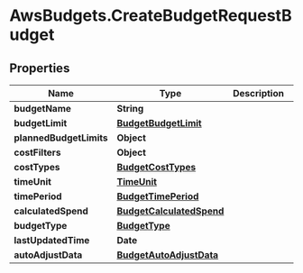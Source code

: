 # AwsBudgets.CreateBudgetRequestBudget

## Properties

Name | Type | Description | Notes
------------ | ------------- | ------------- | -------------
**budgetName** | **String** |  | 
**budgetLimit** | [**BudgetBudgetLimit**](BudgetBudgetLimit.md) |  | [optional] 
**plannedBudgetLimits** | **Object** |  | [optional] 
**costFilters** | **Object** |  | [optional] 
**costTypes** | [**BudgetCostTypes**](BudgetCostTypes.md) |  | [optional] 
**timeUnit** | [**TimeUnit**](TimeUnit.md) |  | 
**timePeriod** | [**BudgetTimePeriod**](BudgetTimePeriod.md) |  | [optional] 
**calculatedSpend** | [**BudgetCalculatedSpend**](BudgetCalculatedSpend.md) |  | [optional] 
**budgetType** | [**BudgetType**](BudgetType.md) |  | 
**lastUpdatedTime** | **Date** |  | [optional] 
**autoAdjustData** | [**BudgetAutoAdjustData**](BudgetAutoAdjustData.md) |  | [optional] 


